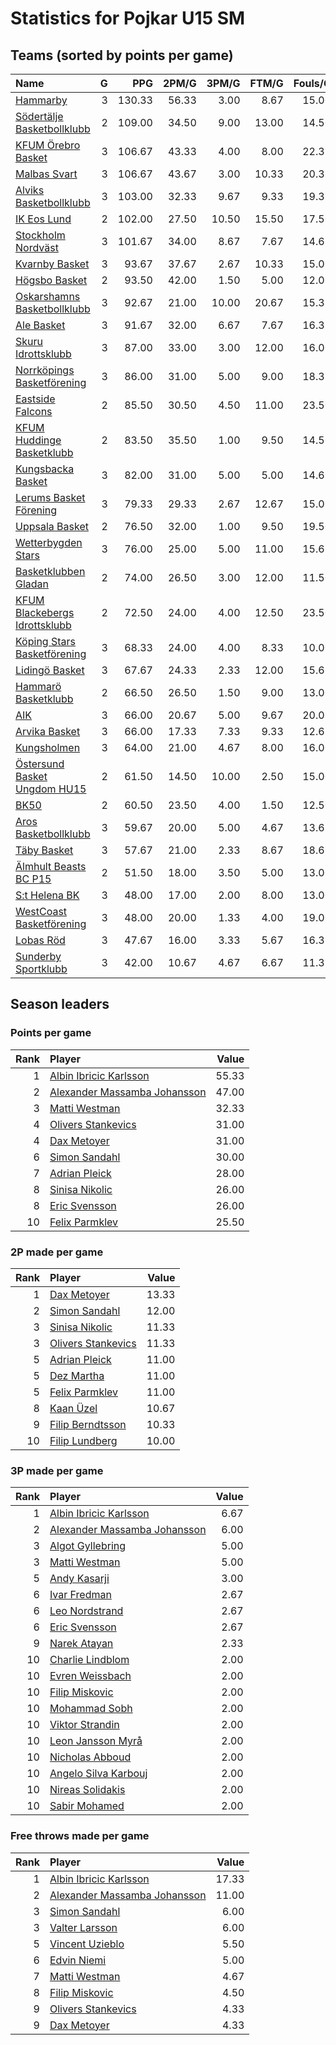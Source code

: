 # Statistics for Pojkar U15 SM

## Teams (sorted by points per game)

| Name | G | PPG | 2PM/G | 3PM/G | FTM/G | Fouls/G |
|:-----|--:|----:|------:|------:|------:|--------:|
| [Hammarby](pojkar_u15_sm_team_1.md) | 3 | 130.33 | 56.33 | 3.00 | 8.67 | 15.00 |
| [Södertälje Basketbollklubb](pojkar_u15_sm_team_2.md) | 2 | 109.00 | 34.50 | 9.00 | 13.00 | 14.50 |
| [KFUM Örebro Basket](pojkar_u15_sm_team_3.md) | 3 | 106.67 | 43.33 | 4.00 | 8.00 | 22.33 |
| [Malbas Svart](pojkar_u15_sm_team_4.md) | 3 | 106.67 | 43.67 | 3.00 | 10.33 | 20.33 |
| [Alviks Basketbollklubb](pojkar_u15_sm_team_5.md) | 3 | 103.00 | 32.33 | 9.67 | 9.33 | 19.33 |
| [IK Eos Lund](pojkar_u15_sm_team_6.md) | 2 | 102.00 | 27.50 | 10.50 | 15.50 | 17.50 |
| [Stockholm Nordväst](pojkar_u15_sm_team_7.md) | 3 | 101.67 | 34.00 | 8.67 | 7.67 | 14.67 |
| [Kvarnby Basket](pojkar_u15_sm_team_8.md) | 3 | 93.67 | 37.67 | 2.67 | 10.33 | 15.00 |
| [Högsbo Basket](pojkar_u15_sm_team_9.md) | 2 | 93.50 | 42.00 | 1.50 | 5.00 | 12.00 |
| [Oskarshamns Basketbollklubb](pojkar_u15_sm_team_10.md) | 3 | 92.67 | 21.00 | 10.00 | 20.67 | 15.33 |
| [Ale Basket](pojkar_u15_sm_team_11.md) | 3 | 91.67 | 32.00 | 6.67 | 7.67 | 16.33 |
| [Skuru Idrottsklubb](pojkar_u15_sm_team_12.md) | 3 | 87.00 | 33.00 | 3.00 | 12.00 | 16.00 |
| [Norrköpings Basketförening](pojkar_u15_sm_team_13.md) | 3 | 86.00 | 31.00 | 5.00 | 9.00 | 18.33 |
| [Eastside Falcons](pojkar_u15_sm_team_14.md) | 2 | 85.50 | 30.50 | 4.50 | 11.00 | 23.50 |
| [KFUM Huddinge Basketklubb](pojkar_u15_sm_team_15.md) | 2 | 83.50 | 35.50 | 1.00 | 9.50 | 14.50 |
| [Kungsbacka Basket](pojkar_u15_sm_team_16.md) | 3 | 82.00 | 31.00 | 5.00 | 5.00 | 14.67 |
| [Lerums Basket Förening](pojkar_u15_sm_team_17.md) | 3 | 79.33 | 29.33 | 2.67 | 12.67 | 15.00 |
| [Uppsala Basket](pojkar_u15_sm_team_18.md) | 2 | 76.50 | 32.00 | 1.00 | 9.50 | 19.50 |
| [Wetterbygden Stars](pojkar_u15_sm_team_19.md) | 3 | 76.00 | 25.00 | 5.00 | 11.00 | 15.67 |
| [Basketklubben Gladan](pojkar_u15_sm_team_20.md) | 2 | 74.00 | 26.50 | 3.00 | 12.00 | 11.50 |
| [KFUM Blackebergs Idrottsklubb](pojkar_u15_sm_team_21.md) | 2 | 72.50 | 24.00 | 4.00 | 12.50 | 23.50 |
| [Köping Stars Basketförening](pojkar_u15_sm_team_22.md) | 3 | 68.33 | 24.00 | 4.00 | 8.33 | 10.00 |
| [Lidingö Basket](pojkar_u15_sm_team_23.md) | 3 | 67.67 | 24.33 | 2.33 | 12.00 | 15.67 |
| [Hammarö Basketklubb](pojkar_u15_sm_team_24.md) | 2 | 66.50 | 26.50 | 1.50 | 9.00 | 13.00 |
| [AIK](pojkar_u15_sm_team_25.md) | 3 | 66.00 | 20.67 | 5.00 | 9.67 | 20.00 |
| [Arvika Basket](pojkar_u15_sm_team_26.md) | 3 | 66.00 | 17.33 | 7.33 | 9.33 | 12.67 |
| [Kungsholmen](pojkar_u15_sm_team_27.md) | 3 | 64.00 | 21.00 | 4.67 | 8.00 | 16.00 |
| [Östersund Basket Ungdom HU15](pojkar_u15_sm_team_28.md) | 2 | 61.50 | 14.50 | 10.00 | 2.50 | 15.00 |
| [BK50](pojkar_u15_sm_team_29.md) | 2 | 60.50 | 23.50 | 4.00 | 1.50 | 12.50 |
| [Aros Basketbollklubb](pojkar_u15_sm_team_30.md) | 3 | 59.67 | 20.00 | 5.00 | 4.67 | 13.67 |
| [Täby Basket](pojkar_u15_sm_team_31.md) | 3 | 57.67 | 21.00 | 2.33 | 8.67 | 18.67 |
| [Älmhult Beasts BC P15](pojkar_u15_sm_team_32.md) | 2 | 51.50 | 18.00 | 3.50 | 5.00 | 13.00 |
| [S:t Helena BK](pojkar_u15_sm_team_33.md) | 3 | 48.00 | 17.00 | 2.00 | 8.00 | 13.00 |
| [WestCoast Basketförening](pojkar_u15_sm_team_34.md) | 3 | 48.00 | 20.00 | 1.33 | 4.00 | 19.00 |
| [Lobas Röd](pojkar_u15_sm_team_35.md) | 3 | 47.67 | 16.00 | 3.33 | 5.67 | 16.33 |
| [Sunderby Sportklubb](pojkar_u15_sm_team_36.md) | 3 | 42.00 | 10.67 | 4.67 | 6.67 | 11.33 |

## Season leaders

### Points per game

| Rank | Player | Value |
|----:|:-------|------:|
| 1 | [Albin Ibricic Karlsson](pojkar_u15_sm_team_10.md) | 55.33 |
| 2 | [Alexander Massamba Johansson](pojkar_u15_sm_team_2.md) | 47.00 |
| 3 | [Matti Westman](pojkar_u15_sm_team_26.md) | 32.33 |
| 4 | [Olivers Stankevics](pojkar_u15_sm_team_19.md) | 31.00 |
| 4 | [Dax Metoyer](pojkar_u15_sm_team_4.md) | 31.00 |
| 6 | [Simon Sandahl](pojkar_u15_sm_team_23.md) | 30.00 |
| 7 | [Adrian Pleick](pojkar_u15_sm_team_3.md) | 28.00 |
| 8 | [Sinisa Nikolic](pojkar_u15_sm_team_1.md) | 26.00 |
| 8 | [Eric Svensson](pojkar_u15_sm_team_16.md) | 26.00 |
| 10 | [Felix Parmklev](pojkar_u15_sm_team_18.md) | 25.50 |

### 2P made per game

| Rank | Player | Value |
|----:|:-------|------:|
| 1 | [Dax Metoyer](pojkar_u15_sm_team_4.md) | 13.33 |
| 2 | [Simon Sandahl](pojkar_u15_sm_team_23.md) | 12.00 |
| 3 | [Sinisa Nikolic](pojkar_u15_sm_team_1.md) | 11.33 |
| 3 | [Olivers Stankevics](pojkar_u15_sm_team_19.md) | 11.33 |
| 5 | [Adrian Pleick](pojkar_u15_sm_team_3.md) | 11.00 |
| 5 | [Dez Martha](pojkar_u15_sm_team_4.md) | 11.00 |
| 5 | [Felix Parmklev](pojkar_u15_sm_team_18.md) | 11.00 |
| 8 | [Kaan Üzel](pojkar_u15_sm_team_1.md) | 10.67 |
| 9 | [Filip Berndtsson](pojkar_u15_sm_team_16.md) | 10.33 |
| 10 | [Filip Lundberg](pojkar_u15_sm_team_17.md) | 10.00 |

### 3P made per game

| Rank | Player | Value |
|----:|:-------|------:|
| 1 | [Albin Ibricic Karlsson](pojkar_u15_sm_team_10.md) | 6.67 |
| 2 | [Alexander Massamba Johansson](pojkar_u15_sm_team_2.md) | 6.00 |
| 3 | [Algot Gyllebring](pojkar_u15_sm_team_28.md) | 5.00 |
| 3 | [Matti Westman](pojkar_u15_sm_team_26.md) | 5.00 |
| 5 | [Andy Kasarji](pojkar_u15_sm_team_2.md) | 3.00 |
| 6 | [Ivar Fredman](pojkar_u15_sm_team_5.md) | 2.67 |
| 6 | [Leo Nordstrand](pojkar_u15_sm_team_5.md) | 2.67 |
| 6 | [Eric Svensson](pojkar_u15_sm_team_16.md) | 2.67 |
| 9 | [Narek Atayan](pojkar_u15_sm_team_30.md) | 2.33 |
| 10 | [Charlie Lindblom](pojkar_u15_sm_team_11.md) | 2.00 |
| 10 | [Evren Weissbach](pojkar_u15_sm_team_6.md) | 2.00 |
| 10 | [Filip Miskovic](pojkar_u15_sm_team_6.md) | 2.00 |
| 10 | [Mohammad Sobh](pojkar_u15_sm_team_6.md) | 2.00 |
| 10 | [Viktor Strandin](pojkar_u15_sm_team_21.md) | 2.00 |
| 10 | [Leon Jansson Myrå](pojkar_u15_sm_team_28.md) | 2.00 |
| 10 | [Nicholas Abboud](pojkar_u15_sm_team_25.md) | 2.00 |
| 10 | [Angelo Silva Karbouj](pojkar_u15_sm_team_25.md) | 2.00 |
| 10 | [Nireas Solidakis](pojkar_u15_sm_team_14.md) | 2.00 |
| 10 | [Sabir Mohamed](pojkar_u15_sm_team_7.md) | 2.00 |

### Free throws made per game

| Rank | Player | Value |
|----:|:-------|------:|
| 1 | [Albin Ibricic Karlsson](pojkar_u15_sm_team_10.md) | 17.33 |
| 2 | [Alexander Massamba Johansson](pojkar_u15_sm_team_2.md) | 11.00 |
| 3 | [Simon Sandahl](pojkar_u15_sm_team_23.md) | 6.00 |
| 3 | [Valter Larsson](pojkar_u15_sm_team_17.md) | 6.00 |
| 5 | [Vincent Uzieblo](pojkar_u15_sm_team_14.md) | 5.50 |
| 6 | [Edvin Niemi](pojkar_u15_sm_team_20.md) | 5.00 |
| 7 | [Matti Westman](pojkar_u15_sm_team_26.md) | 4.67 |
| 8 | [Filip Miskovic](pojkar_u15_sm_team_6.md) | 4.50 |
| 9 | [Olivers Stankevics](pojkar_u15_sm_team_19.md) | 4.33 |
| 9 | [Dax Metoyer](pojkar_u15_sm_team_4.md) | 4.33 |

